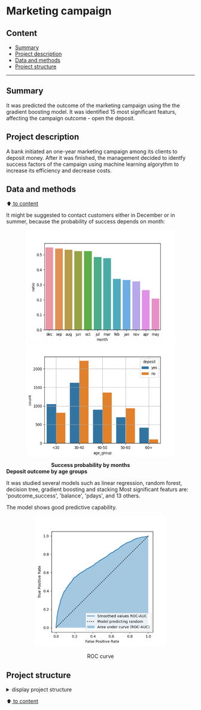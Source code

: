 # Marketing campaign

## Content

* [Summary](README.md#Summary)  
* [Project description](README.md#Project-description)  
* [Data and methods](README.md#Data-and-methods)                                
* [Project structure](README.md#Project-structure)                   


---

## Summary
It was predicted the outcome of the marketing campaign using the the gradient boosting model. It was identified 15 most significant featurs, affecting the campaign outcome - open the deposit.

## Project description
A bank initiated an one-year marketing campaign among its clients to deposit money. After it was finished, the management decided to identfy success factors of the campaign using machine learning algorythm to increase its efficiency and decrease costs.

## Data and methods
:arrow_up:[ to content](README.md#Content)

It might be suggested to contact customers either in December or in summer, because the probability of success depends on month:

<div align="center">
<img src="/figures/fig_6.png" width="400" height="300"/> 
<img src="/figures/fig_7.png" width="400" height="300">  </div>


&emsp; &emsp;&emsp;&emsp;&emsp;&emsp; &emsp;&emsp;**Success probability by months** &emsp; &emsp;&emsp;&emsp;&emsp; &emsp; &emsp;&emsp;&emsp;&emsp; **Deposit outcome by age groups**


It was studied several models such as linear regression, random forest, decision tree, gradient boosting and stacking
Most significant featurs are: 'poutcome_success', 'balance', 'pdays', and 13 others.

The model shows good predictive capability.

<p align="center"> 
<img src="/figures/fig_14.png" width="350" height="350"> </p>
<p align="center"> ROC curve </p>

## Project structure

<details>
  <summary>display project structure </summary>

```Python
gesture_classification
├── .gitignore  
├── config
│   └── config.json           # configuration setings
├── data                      # data archive
│   └── campaign.zip
├── figures
│   ├── fig_1.png
.....
│   └── fig_streamlit.PNG
├── main.py
├── models                    # models and weights
│   ├── models_collection.py
│   ├── model_rf_opt.pkl
│   └── __ init __.py
├── notebooks                 # notebooks
│   └── Project_en.ipynb
├── project tree.ipynb
├── README.md                 # readme in English
└── utils                     # functions, variables, and data loaders
    ├── application.py
    ├── functions.py
    ├── reader_config.py
    ├── __ init __.py
    └── __pycache__
```
</details>


:arrow_up:[ to content](README.md#Content)